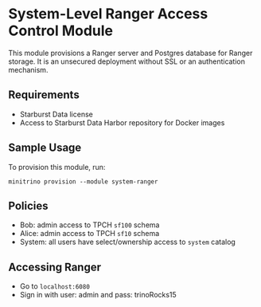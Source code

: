 # System-Level Ranger Access Control Module
This module provisions a Ranger server and Postgres database for Ranger storage. It is an unsecured deployment without SSL or an authentication mechanism.

## Requirements
- Starburst Data license 
- Access to Starburst Data Harbor repository for Docker images

## Sample Usage
To provision this module, run:

```shell
minitrino provision --module system-ranger
```

## Policies
- Bob: admin access to TPCH `sf100` schema
- Alice: admin access to TPCH `sf10` schema
- System: all users have select/ownership access to `system` catalog

## Accessing Ranger
- Go to `localhost:6080`
- Sign in with user: admin and pass: trinoRocks15

